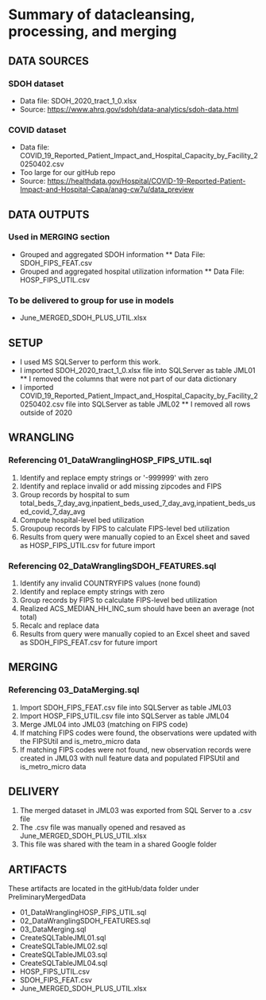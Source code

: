 # Summary of datacleansing, processing, and merging

## DATA SOURCES
### SDOH dataset
* Data file: SDOH_2020_tract_1_0.xlsx 
* Source: https://www.ahrq.gov/sdoh/data-analytics/sdoh-data.html

### COVID dataset
* Data file: COVID_19_Reported_Patient_Impact_and_Hospital_Capacity_by_Facility_20250402.csv
* Too large for our gitHub repo
* Source: https://healthdata.gov/Hospital/COVID-19-Reported-Patient-Impact-and-Hospital-Capa/anag-cw7u/data_preview

## DATA OUTPUTS
### Used in MERGING section
* Grouped and aggregated SDOH information
** Data File: SDOH_FIPS_FEAT.csv
* Grouped and aggregated hospital utilization information
** Data File: HOSP_FIPS_UTIL.csv
### To be delivered to group for use in models
* June_MERGED_SDOH_PLUS_UTIL.xlsx


## SETUP
* I used MS SQLServer to perform this work.
* I imported SDOH_2020_tract_1_0.xlsx file into SQLServer as table JML01
** I removed the columns that were not part of our data dictionary
* I imported COVID_19_Reported_Patient_Impact_and_Hospital_Capacity_by_Facility_20250402.csv file into SQLServer as table JML02 
** I removed all rows outside of 2020

## WRANGLING
### Referencing 01_DataWranglingHOSP_FIPS_UTIL.sql
1. Identify and replace empty strings or '-999999' with zero
2. Identify and replace invalid or add missing zipcodes and FIPS
3. Group records by hospital to sum total_beds_7_day_avg,inpatient_beds_used_7_day_avg,inpatient_beds_used_covid_7_day_avg
4. Compute hospital-level bed utilization
5. Groupoup records by FIPS to calculate FIPS-level bed utilization
6. Results from query were manually copied to an Excel sheet and saved as HOSP_FIPS_UTIL.csv for future import 

### Referencing 02_DataWranglingSDOH_FEATURES.sql
1. Identify any invalid COUNTRYFIPS values (none found)
2. Identify and replace empty strings with zero
3. Group records by FIPS to calculate FIPS-level bed utilization
4. Realized ACS_MEDIAN_HH_INC_sum should have been an average (not total)
5. Recalc and replace data
6. Results from query were manually copied to an Excel sheet and saved as SDOH_FIPS_FEAT.csv for future import

## MERGING
### Referencing 03_DataMerging.sql
1. Import SDOH_FIPS_FEAT.csv file into SQLServer as table JML03
2. Import HOSP_FIPS_UTIL.csv file into SQLServer as table JML04
3. Merge JML04 into JML03 (matching on FIPS code)
4. If matching FIPS codes were found, the observations were updated with the FIPSUtil and is_metro_micro data  
5. If matching FIPS codes were not found, new observation records were created in JML03 with null feature data and populated FIPSUtil and is_metro_micro data 

## DELIVERY
1. The merged dataset in JML03 was exported from SQL Server to a .csv file
2. The .csv file was manually opened and resaved as June_MERGED_SDOH_PLUS_UTIL.xlsx
3. This file was shared with the team in a shared Google folder

## ARTIFACTS
These artifacts are located in the gitHub/data folder under PreliminaryMergedData
* 01_DataWranglingHOSP_FIPS_UTIL.sql
* 02_DataWranglingSDOH_FEATURES.sql
* 03_DataMerging.sql
* CreateSQLTableJML01.sql
* CreateSQLTableJML02.sql
* CreateSQLTableJML03.sql
* CreateSQLTableJML04.sql
* HOSP_FIPS_UTIL.csv
* SDOH_FIPS_FEAT.csv
* June_MERGED_SDOH_PLUS_UTIL.xlsx
